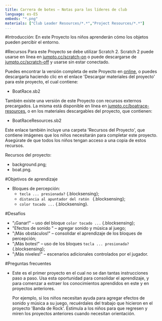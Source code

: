 ```yaml
---
title: Carrera de botes — Notas para los líderes de club
language: es-ES
embeds: "*.png"
materials: ["Club Leader Resources/*.*","Project Resources/*.*"]
...
```


#Introducción:
En este Proyecto los niños aprenderán cómo los objetos pueden percibir el entorno.

#Recursos
Para este Proyecto se debe utilizar Scratch 2. Scratch 2 puede usarse en línea en [jumpto.cc/scratch-on](http://jumpto.cc/scratch-on) o puede descargarse de [jumpto.cc/scratch-off](http://jumpto.cc/scratch-off) y usarse sin estar conectado.

Puedes encontrar la versión completa de este Proyecto en <a href="http://scratch.mit.edu/projects/63957956/#editor">online</a>, o puedes descargarla haciendo clic en el enlace 'Descargar materiales del proyecto' para este proyecto, el cual contiene:

+ BoatRace.sb2

También existe una versión de este Proyecto con recursos externos precargados. La misma está disponible en línea en [jumpto.cc/boatrace-resources](http://jumpto.cc/boatrace-resources), o en los materiales descargables del proyecto, que contienen:

+ BoatRaceResources.sb2 

Este enlace también incluye una carpeta 'Recursos del Proyecto', que contiene imágenes que los niños necesitarán para completar este proyecto. Asegúrate de que todos los niños tengan acceso a una copia de estos recursos.

Recursos del proyecto:
+ background.png;
+ boat.png.

#Objetivos de aprendizaje
+ Bloques de percepción:
	+ `tecla ... presionada?` {.blocksensing};
	+ `distancia al apuntador del ratón ` {.blocksensing};
	+ `color tocado ...` {.blocksensing}.

#Desafíos
+ "¡Ganar!" – uso del bloque `color tocado ...` {.blocksensing};
+ "Efectos de sonido " – agregar sonido y música al juego;
+ "¡Más obstáculos!" – consolidar el aprendizaje de los bloques de percepción;
+ "¡Más botes!" – uso de los bloques `tecla ... presionada?` {.blocksensing};
+ "¡Más niveles!" – escenarios adicionales controlados por el jugador.

#Preguntas frecuentes
+ Este es el primer proyecto en el cual no se dan tantas instrucciones paso a paso. Usa esta oportunidad para consolidar el aprendizaje, y para comenzar a extraer los conocimientos aprendidos en este y en proyectos anteriores. 

	Por ejemplo, si los niños necesitan ayuda para agregar efectos de sonido y música a su juego, recuérdales del trabajo que hicieron en el proyecto 'Banda de Rock'. Estimula a los niños para que regresen y miren los proyectos anteriores cuando necesitan orientación.

